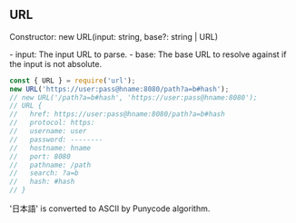 ## URL

<p class="define">Constructor: new URL(input: string, base?: string | URL)</p>
- input: The input URL to parse.
- base: The base URL to resolve against if the input is not absolute.

```js
const { URL } = require('url');
new URL('https://user:pass@hname:8080/path?a=b#hash');
// new URL('/path?a=b#hash', 'https://user:pass@hname:8080');
// URL {
//   href: https://user:pass@hname:8080/path?a=b#hash
//   protocol: https:
//   username: user
//   password: --------
//   hostname: hname
//   port: 8080
//   pathname: /path
//   search: ?a=b
//   hash: #hash
// }
```

'日本語' is converted to ASCII by Punycode algorithm.
